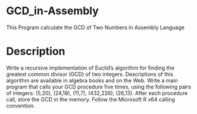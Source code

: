 # GCD_in-Assembly
This Program calculate the GCD of Two Numbers in Assembly Language  


# Description

Write a recursive implementation of Euclid’s algorithm for finding the greatest common divisor
(GCD) of two integers. Descriptions of this algorithm are available in algebra books and on
the Web. Write a main program that calls your GCD procedure five times, using the following
pairs of integers: (5,20), (24,18), (11,7), (432,226), (26,13). After each procedure call, store the
GCD in the memory.
Follow the Microsoft R x64 calling convention.
